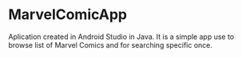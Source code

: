 MarvelComicApp
==============

Aplication created in Android Studio in Java. It is a simple app use to
browse list of Marvel Comics and for searching specific once.

